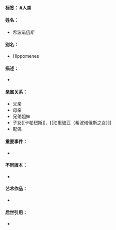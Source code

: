 #### 标签： #人类
#### 姓名：
- 希波诺俄斯
#### 别名：
- Hippomenes
#### 描述：
- 
#### 亲属关系：
- 父亲
- 母亲
- 兄弟姐妹
- 子女[[卡帕纽斯]]、[[珀里玻亚（希波诺俄斯之女）]]
- 配偶
#### 重要事件：
- 
#### 不同版本：
- 
#### 艺术作品：
- 
#### 后世引用：
- 